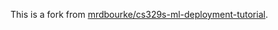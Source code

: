 This is a fork from [mrdbourke/cs329s-ml-deployment-tutorial](https://github.com/mrdbourke/cs329s-ml-deployment-tutorial).

